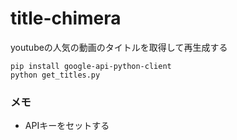 # title-chimera
youtubeの人気の動画のタイトルを取得して再生成する

```pip install google-api-python-client``` <br>
```python get_titles.py```

### メモ
* APIキーをセットする
